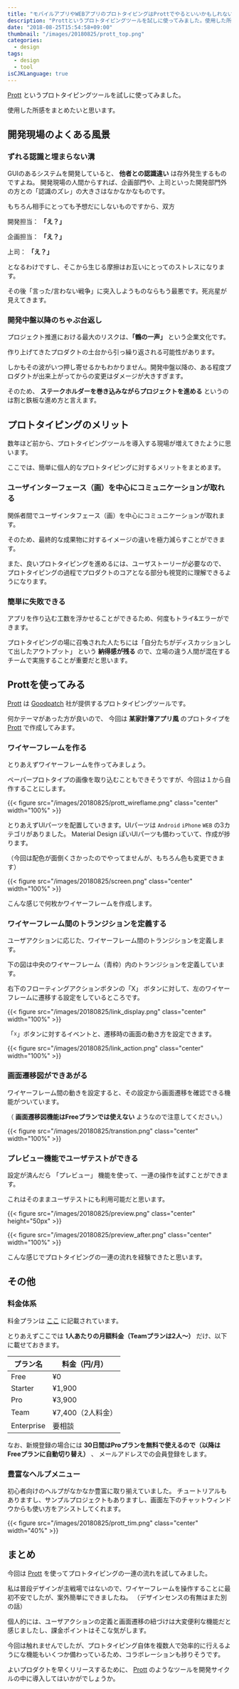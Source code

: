 ```yaml
---
title: "モバイルアプリやWEBアプリのプロトタイピングはProttでやるといいかもしれない"
description: "Prottというプロトタイピングツールを試しに使ってみました。使用した所感をまとめたいと思います。"
date: "2018-08-25T15:54:58+09:00"
thumbnail: "/images/20180825/prott_top.png"
categories:
  - design
tags:
  - design
  - tool
isCJKLanguage: true
---
```


[Prott](https://prottapp.com/) というプロトタイピングツールを試しに使ってみました。

使用した所感をまとめたいと思います。

## 開発現場のよくある風景

### ずれる認識と埋まらない溝

GUIのあるシステムを開発していると、 **他者との認識違い** は存外発生するものですよね。
開発現場の人間からすれば、企画部門や、上司といった開発部門外の方との「認識のズレ」の大きさはなかなかなものです。

もちろん相手にとっても予想だにしないものですから、双方 

開発担当： **「え？」** 

企画担当： **「え？」** 

上司： **「え？」**

となるわけですし、そこから生じる摩擦はお互いにとってのストレスになります。

その後「言った/言わない戦争」に突入しようものならもう最悪です。死兆星が見えてきます。

### 開発中盤以降のちゃぶ台返し

プロジェクト推進における最大のリスクは、**「鶴の一声」** という企業文化です。

作り上げてきたプロダクトの土台から引っ繰り返される可能性があります。

しかもその波がいつ押し寄せるかもわかりません。開発中盤以降の、ある程度プロダクトが出来上がってからの変更はダメージが大きすぎます。

そのため、 **ステークホルダーを巻き込みながらプロジェクトを進める** というのは割と鉄板な進め方と言えます。

## プロトタイピングのメリット

数年ほど前から、プロトタイピングツールを導入する現場が増えてきたように思います。

ここでは、簡単に個人的なプロトタイピングに対するメリットをまとめます。

### ユーザインターフェース（画）を中心にコミュニケーションが取れる

関係者間でユーザインタフェース（画）を中心にコミュニケーションが取れます。

そのため、最終的な成果物に対するイメージの違いを極力減らすことができます。

また、良いプロトタイピングを進めるには、ユーザストーリーが必要なので、
プロトタイピングの過程でプロダクトのコアとなる部分も視覚的に理解できるようになります。

### 簡単に失敗できる

アプリを作り込む工数を浮かせることができるため、何度もトライ&エラーができます。

プロトタイピングの場に召喚された人たちには「自分たちがディスカッションして出したアウトプット」
という **納得感が残る** ので、立場の違う人間が混在するチームで実施することが重要だと思います。

## Prottを使ってみる

[Prott](https://prottapp.com/) は [Goodpatch](https://goodpatch.com/?lng=ja) 社が提供するプロトタイピングツールです。

何かテーマがあった方が良いので、 今回は **某家計簿アプリ風** のプロトタイプを [Prott](https://prottapp.com/) で作成してみます。 

### ワイヤーフレームを作る

とりあえずワイヤーフレームを作ってみましょう。

ペーパープロトタイプの画像を取り込むこともできそうですが、今回は１から自作することにします。

{{< figure src="/images/20180825/prott_wireflame.png" class="center" width="100%" >}}

とりあえずUIパーツを配置していきます。UIパーツは `Android` `iPhone` `WEB` の3カテゴリがありました。
Material Design ぽいUIパーツも備わっていて、作成が捗ります。

（今回は配色が面倒くさかったのでやってませんが、もちろん色も変更できます）

{{< figure src="/images/20180825/screen.png" class="center" width="100%" >}}

こんな感じで何枚かワイヤーフレームを作成します。

### ワイヤーフレーム間のトランジションを定義する

ユーザアクションに応じた、ワイヤーフレーム間のトランジションを定義します。

下の図は中央のワイヤーフレーム（青枠）内のトランジションを定義しています。

右下のフローティングアクションボタンの「X」 ボタンに対して、左のワイヤーフレームに遷移する設定をしているところです。

{{< figure src="/images/20180825/link_display.png" class="center" width="100%" >}}

「☓」ボタンに対するイベントと、遷移時の画面の動き方を設定できます。

{{< figure src="/images/20180825/link_action.png" class="center" width="100%" >}}

### 画面遷移図ができあがる

ワイヤーフレーム間の動きを設定すると、その設定から画面遷移を確認できる機能がついています。

（ **画面遷移図機能はFreeプランでは使えない** ようなので注意してください。）

{{< figure src="/images/20180825/transtion.png" class="center" width="100%" >}}

### プレビュー機能でユーザテストができる

設定が済んだら 「プレビュー」 機能を使って、一連の操作を試すことができます。

これはそのままユーザテストにも利用可能だと思います。

{{< figure src="/images/20180825/preview.png" class="center" height="50px" >}}

{{< figure src="/images/20180825/preview_after.png" class="center" width="100%" >}}

こんな感じでプロトタイピングの一連の流れを経験できたと思います。

## その他

### 料金体系

料金プランは [ここ](https://prottapp.com/ja/plans/) に記載されています。

とりあえずここでは **1人あたりの月額料金（Teamプランは2人〜）** だけ、以下に載せておきます。

|プラン名|料金（円/月）|
|---|---|
|Free|¥0|
|Starter|¥1,900|
|Pro|¥3,900|
|Team|¥7,400（2人料金）|
|Enterprise|要相談|

なお、新規登録の場合には **30日間はProプランを無料で使えるので（以降はFreeプランに自動切り替え）** 、
メールアドレスでの会員登録をします。

### 豊富なヘルプメニュー

初心者向けのヘルプがなかなか豊富に取り揃えていました。
チュートリアルもありますし、サンプルプロジェクトもありますし、画面左下のチャットウィンドウからも使い方をアシストしてくれます。

{{< figure src="/images/20180825/prott_tim.png" class="center" width="40%" >}}

## まとめ

今回は [Prott](https://prottapp.com/) を使ってプロトタイピングの一連の流れを試してみました。

私は普段デザインが主戦場ではないので、ワイヤーフレームを操作することに最初不安でしたが、案外簡単にできましたね。
（デザインセンスの有無はまた別の話）

個人的には、ユーザアクションの定義と画面遷移の紐づけは大変便利な機能だと感じましたし、課金ポイントはそこな気がします。

今回は触れませんでしたが、プロトタイピング自体を複数人で効率的に行えるようにな機能もいくつか備わっているため、コラボレーションも捗りそうです。

よいプロダクトを早くリリースするために、 [Prott](https://prottapp.com/) のようなツールを開発サイクルの中に導入してはいかがでしょうか。

